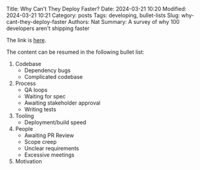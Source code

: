 Title: Why Can't They Deploy Faster?
Date: 2024-03-21 10:20
Modified: 2024-03-21 10:21
Category: posts
Tags: developing, bullet-lists
Slug: why-cant-they-deploy-faster
Authors: Nat
Summary: A survey of why 100 developers aren't shipping faster

The link is [here](https://greptile.com/blog/100-devs).

The content can be resumed in the following bullet list:

1. Codebase
    * Dependency bugs
    * Complicated codebase
2. Process
    * QA loops
    * Waiting for spec
    * Awaiting stakeholder approval
    * Writing tests
3. Tooling
    * Deployment/build speed
4. People
    * Awaiting PR Review
    * Scope creep
    * Unclear requirements
    * Excessive meetings
5. Motivation
